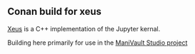 ## Conan build for xeus

[Xeus](https://github.com/jupyter-xeus/xeus) is a C++ implementation of the Jupyter kernal.

Building here primarily for use in the [ManiVault Studio project](https://github.com/ManiVaultStudio/)